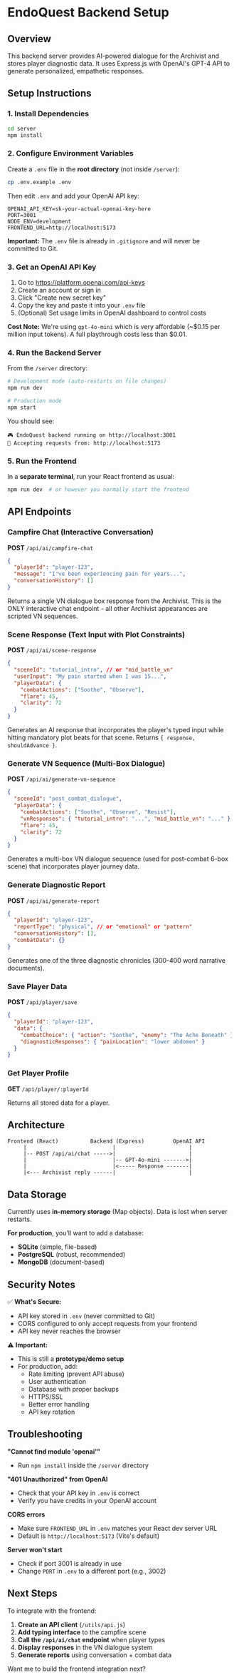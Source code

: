 # EndoQuest Backend Setup

## Overview

This backend server provides AI-powered dialogue for the Archivist and stores player diagnostic data. It uses Express.js with OpenAI's GPT-4 API to generate personalized, empathetic responses.

## Setup Instructions

### 1. Install Dependencies

```bash
cd server
npm install
```

### 2. Configure Environment Variables

Create a `.env` file in the **root directory** (not inside `/server`):

```bash
cp .env.example .env
```

Then edit `.env` and add your OpenAI API key:

```
OPENAI_API_KEY=sk-your-actual-openai-key-here
PORT=3001
NODE_ENV=development
FRONTEND_URL=http://localhost:5173
```

**Important:** The `.env` file is already in `.gitignore` and will never be committed to Git.

### 3. Get an OpenAI API Key

1. Go to https://platform.openai.com/api-keys
2. Create an account or sign in
3. Click "Create new secret key"
4. Copy the key and paste it into your `.env` file
5. (Optional) Set usage limits in OpenAI dashboard to control costs

**Cost Note:** We're using `gpt-4o-mini` which is very affordable (~$0.15 per million input tokens). A full playthrough costs less than $0.01.

### 4. Run the Backend Server

From the `/server` directory:

```bash
# Development mode (auto-restarts on file changes)
npm run dev

# Production mode
npm start
```

You should see:
```
🎮 EndoQuest backend running on http://localhost:3001
📡 Accepting requests from: http://localhost:5173
```

### 5. Run the Frontend

In a **separate terminal**, run your React frontend as usual:

```bash
npm run dev  # or however you normally start the frontend
```

## API Endpoints

### Campfire Chat (Interactive Conversation)
**POST** `/api/ai/campfire-chat`
```json
{
  "playerId": "player-123",
  "message": "I've been experiencing pain for years...",
  "conversationHistory": []
}
```

Returns a single VN dialogue box response from the Archivist. This is the ONLY interactive chat endpoint - all other Archivist appearances are scripted VN sequences.

### Scene Response (Text Input with Plot Constraints)
**POST** `/api/ai/scene-response`
```json
{
  "sceneId": "tutorial_intro", // or "mid_battle_vn"
  "userInput": "My pain started when I was 15...",
  "playerData": {
    "combatActions": ["Soothe", "Observe"],
    "flare": 45,
    "clarity": 72
  }
}
```

Generates an AI response that incorporates the player's typed input while hitting mandatory plot beats for that scene. Returns `{ response, shouldAdvance }`.

### Generate VN Sequence (Multi-Box Dialogue)
**POST** `/api/ai/generate-vn-sequence`
```json
{
  "sceneId": "post_combat_dialogue",
  "playerData": {
    "combatActions": ["Soothe", "Observe", "Resist"],
    "vnResponses": { "tutorial_intro": "...", "mid_battle_vn": "..." },
    "flare": 45,
    "clarity": 72
  }
}
```

Generates a multi-box VN dialogue sequence (used for post-combat 6-box scene) that incorporates player journey data.

### Generate Diagnostic Report
**POST** `/api/ai/generate-report`
```json
{
  "playerId": "player-123",
  "reportType": "physical", // or "emotional" or "pattern"
  "conversationHistory": [],
  "combatData": {}
}
```

Generates one of the three diagnostic chronicles (300-400 word narrative documents).

### Save Player Data
**POST** `/api/player/save`
```json
{
  "playerId": "player-123",
  "data": {
    "combatChoice": { "action": "Soothe", "enemy": "The Ache Beneath" },
    "diagnosticResponses": { "painLocation": "lower abdomen" }
  }
}
```

### Get Player Profile
**GET** `/api/player/:playerId`

Returns all stored data for a player.

## Architecture

```
Frontend (React)          Backend (Express)         OpenAI API
     |                           |                       |
     |-- POST /api/ai/chat ----->|                       |
     |                           |-- GPT-4o-mini ------->|
     |                           |<----- Response -------|
     |<--- Archivist reply ------|                       |
```

## Data Storage

Currently uses **in-memory storage** (Map objects). Data is lost when server restarts.

**For production**, you'll want to add a database:
- **SQLite** (simple, file-based)
- **PostgreSQL** (robust, recommended)
- **MongoDB** (document-based)

## Security Notes

✅ **What's Secure:**
- API key stored in `.env` (never committed to Git)
- CORS configured to only accept requests from your frontend
- API key never reaches the browser

⚠️ **Important:**
- This is still a **prototype/demo setup**
- For production, add:
  - Rate limiting (prevent API abuse)
  - User authentication
  - Database with proper backups
  - HTTPS/SSL
  - Better error handling
  - API key rotation

## Troubleshooting

**"Cannot find module 'openai'"**
- Run `npm install` inside the `/server` directory

**"401 Unauthorized" from OpenAI**
- Check that your API key in `.env` is correct
- Verify you have credits in your OpenAI account

**CORS errors**
- Make sure `FRONTEND_URL` in `.env` matches your React dev server URL
- Default is `http://localhost:5173` (Vite's default)

**Server won't start**
- Check if port 3001 is already in use
- Change `PORT` in `.env` to a different port (e.g., 3002)

## Next Steps

To integrate with the frontend:

1. **Create an API client** (`/utils/api.js`)
2. **Add typing interface** to the campfire scene
3. **Call the `/api/ai/chat` endpoint** when player types
4. **Display responses** in the VN dialogue system
5. **Generate reports** using conversation + combat data

Want me to build the frontend integration next?
